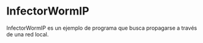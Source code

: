 # InfectorWormIP
InfectorWormIP es un ejemplo de programa  que busca propagarse a través de una red local.
